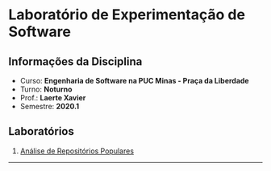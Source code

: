 # Laboratório de Experimentação de Software

## Informações da Disciplina
* Curso: **Engenharia de Software na PUC Minas - Praça da Liberdade**
* Turno: **Noturno**
* Prof.: **Laerte Xavier**  
* Semestre: **2020.1**

## Laboratórios
1. [Análise de Repositórios Populares]()

---
